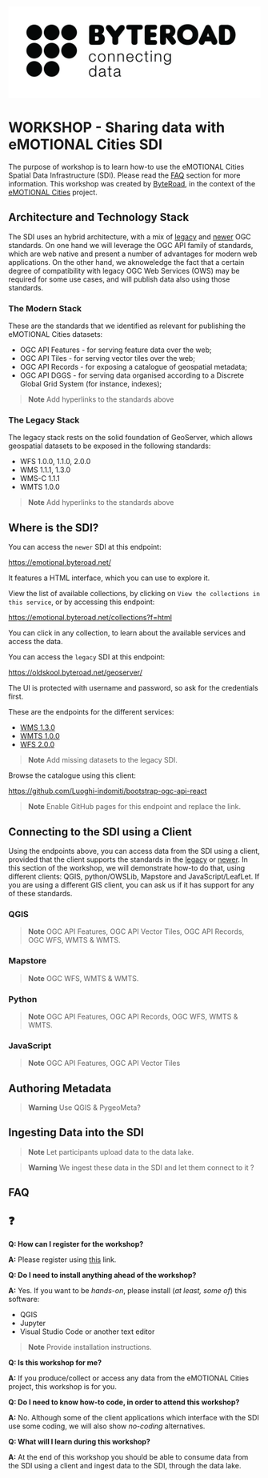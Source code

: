 ![logo](BR_Black.jpg)
# WORKSHOP - Sharing data with eMOTIONAL Cities SDI
The purpose of workshop is to learn how-to use the eMOTIONAL Cities Spatial Data Infrastructure (SDI). Please read the [FAQ](#faq) section for more information.
This workshop was created by [ByteRoad](https://byteroad.net/), in the context of the [eMOTIONAL Cities](https://emotionalcities-h2020.eu/) project.

## Architecture and Technology Stack
The SDI uses an hybrid architecture, with a mix of [legacy](#the-legacy-stack) and [newer](#the-modern-stack) OGC standards. On one hand we will leverage the OGC API family of standards, which are web native and present a number of advantages for modern web applications. On the other hand, we aknoweledge the fact that a certain degree of compatibility with legacy OGC Web Services (OWS) may be required for some use cases, and will publish data also using those standards.

### The Modern Stack
These are the standards that we identified as relevant for publishing the eMOTIONAL Cities datasets:
- OGC API Features - for serving feature data over the web;
- OGC API Tiles - for serving vector tiles over the web;
- OGC API Records - for exposing a catalogue of geospatial metadata;
- OGC API DGGS - for serving data organised according to a Discrete Global Grid System (for instance, indexes);

> **Note**
> Add hyperlinks to the standards above

### The Legacy Stack
The legacy stack rests on the solid foundation of GeoServer, which allows geospatial datasets to be exposed in the following standards:
- WFS 1.0.0, 1.1.0, 2.0.0
- WMS 1.1.1, 1.3.0
- WMS-C 1.1.1
- WMTS 1.0.0

> **Note**
> Add hyperlinks to the standards above

## Where is the SDI?
You can access the ```newer``` SDI at this endpoint:

https://emotional.byteroad.net/

It features a HTML interface, which you can use to explore it.

View the list of available collections, by clicking on ```View the collections in this service```, or by accessing this endpoint:

https://emotional.byteroad.net/collections?f=html

You can click in any collection, to learn about the available services and access the data.

You can access the ```legacy``` SDI at this endpoint:

https://oldskool.byteroad.net/geoserver/

The UI is protected with username and password, so ask for the credentials first.

These are the endpoints for the different services:
- [WMS 1.3.0](http://localhost/geoserver/ows?service=wms&version=1.3.0&request=GetCapabilities)
- [WMTS 1.0.0](http://localhost/geoserver/gwc/service/wmts?REQUEST=GetCapabilities)
- [WFS 2.0.0](http://localhost/geoserver/ows?service=wfs&version=2.0.0&request=GetCapabilities)

> **Note**
> Add missing datasets to the legacy SDI.

Browse the catalogue using this client:

https://github.com/Luoghi-indomiti/bootstrap-ogc-api-react

> **Note**
> Enable GitHub pages for this endpoint and replace the link.

## Connecting to the SDI using a Client
Using the endpoints above, you can access data from the SDI using a client, provided that the client supports the standards in the [legacy](#the-legacy-stack) or [newer](#the-modern-stack). In this section of the workshop, we will demonstrate how-to do that, using different clients: QGIS, python/OWSLib, Mapstore and JavaScript/LeafLet. If you are using a different GIS client, you can ask us if it has support for any of these standards.

### QGIS
> **Note**
> OGC API Features, OGC API Vector Tiles, OGC API Records, OGC WFS, WMTS & WMTS.

### Mapstore
> **Note**
> OGC WFS, WMTS & WMTS.

### Python
> **Note**
> OGC API Features, OGC API Records, OGC WFS, WMTS & WMTS.

### JavaScript
> **Note**
> OGC API Features, OGC API Vector Tiles

## Authoring Metadata
> **Warning**
> Use QGIS & PygeoMeta?

## Ingesting Data into the SDI
> **Note**
> Let participants upload data to the data lake. 

> **Warning**
> We ingest these data in the SDI and let them connect to it ?

## FAQ
## :question:

**Q: How can I register for the workshop?**

**A:** Please register using [this](https://docs.google.com/forms/d/e/1FAIpQLSffKGPfxnrFIAVHXUDnkUDzrWAn7a-YNTHgkWuwVnGTCWbQ6Q/viewform) link.

**Q: Do I need to install anything ahead of the workshop?**

**A:** Yes. If you want to be *hands-on*, please install (*at least, some of*) this software:
- QGIS
- Jupyter
- Visual Studio Code or another text editor

> **Note**
> Provide installation instructions.

**Q: Is this workshop for me?**

**A:** If you produce/collect or access any data from the eMOTIONAL Cities project, this workshop is for you.

**Q: Do I need to know how-to code, in order to attend this workshop?**

**A:** No. Although some of the client applications which interface with the SDI use some coding, we will also show *no-coding* alternatives.

**Q: What will I learn during this workshop?**

**A:** At the end of this workshop you should be able to consume data from the SDI using a client and ingest data to the SDI, through the data lake.




